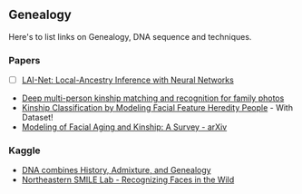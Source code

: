 ## Genealogy

Here's to list links on Genealogy, DNA sequence and techniques.

### Papers
- [ ] [LAI-Net: Local-Ancestry Inference with Neural Networks](https://arxiv.org/abs/2004.10377)
- [Deep multi-person kinship matching and recognition for family photos](https://www.sciencedirect.com/science/article/abs/pii/S003132032030145X?dgcid=rss_sd_all)  
- [Kinship Classification by Modeling Facial Feature Heredity
People](http://chenlab.ece.cornell.edu/projects/KinshipClassification/index.html) - With Dataset!
- [Modeling of Facial Aging and Kinship: A Survey - arXiv](https://arxiv.org/pdf/1802.04636.pdf)

### Kaggle
- [DNA combines History, Admixture, and Genealogy](https://www.kaggle.com/rgbarnes/dna-combines-history-admixture-and-genealogy)
- [Northeastern SMILE Lab - Recognizing Faces in the Wild](https://www.kaggle.com/c/recognizing-faces-in-the-wild/discussion/92273)